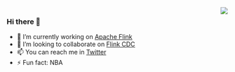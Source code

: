 <img align="right" src="https://github-readme-stats.vercel.app/api?username=leonardBang&show_icons=true&include_all_commits=true&hide_border=true" />

### Hi there 👋

- 🔭 I’m currently working on [Apache Flink](http://github.com/apache/flink/)
- 👯 I’m looking to collaborate on [Flink CDC](http://github.com/ververica/flink-cdc-connectors)
- 📫 You can reach me in [Twitter](https://twitter.com/Leonardxbj)
- ⚡ Fun fact: NBA
